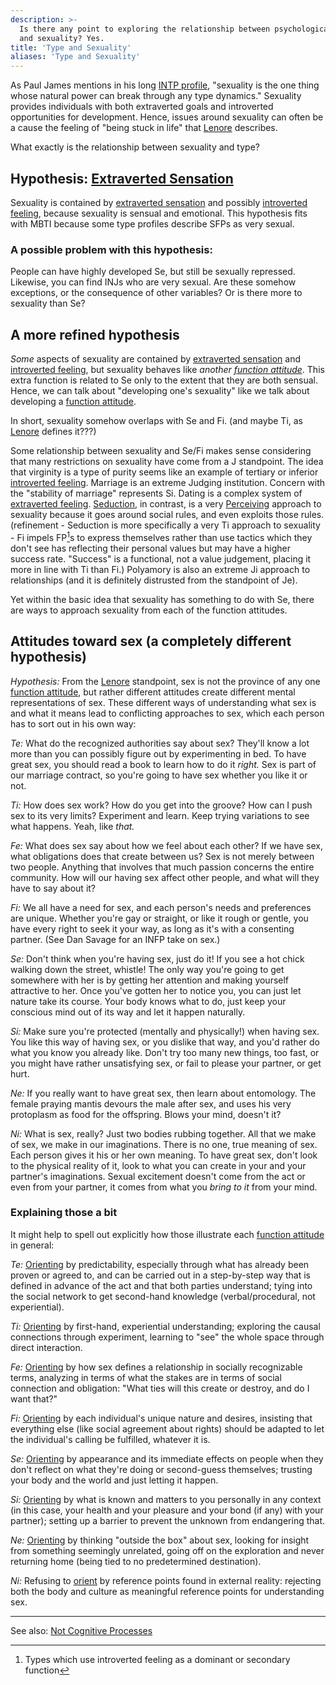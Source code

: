 ```yaml
---
description: >-
  Is there any point to exploring the relationship between psychological type
  and sexuality? Yes.
title: 'Type and Sexuality'
aliases: 'Type and Sexuality'
---
```


As Paul James mentions in his long [INTP profile](https://web.archive.org/web/20071014043748/http://www.intp.org/intprofile.html), "sexuality is the one thing whose natural power can break through any type dynamics." Sexuality provides individuals with both extraverted goals and introverted opportunities for development. Hence, issues around sexuality can often be a cause the feeling of "being stuck in life" that [Lenore](/wiki/people-and-systems/lenore-thomson) describes.

What exactly is the relationship between sexuality and type?

## Hypothesis: [Extraverted Sensation](../function-attitude/attitudes/extraverted-sensation.md)

Sexuality is contained by [extraverted sensation](../function-attitude/attitudes/extraverted-sensation.md) and possibly [introverted feeling](/wiki/function-attitude/attitudes/introverted-feeling), because sexuality is sensual and emotional. This hypothesis fits with MBTI because some type profiles describe SFPs as very sexual.

### **A possible problem with this hypothesis:**

People can have highly developed Se, but still be sexually repressed. Likewise, you can find INJs who are very sexual. Are these somehow exceptions, or the consequence of other variables? Or is there more to sexuality than Se?

## A more refined hypothesis

_Some_ aspects of sexuality are contained by [extraverted sensation](../function-attitude/attitudes/extraverted-sensation.md) and [introverted feeling](/wiki/function-attitude/attitudes/introverted-feeling), but sexuality behaves like _another_ [_function attitude_](/wiki/fundamentals/function-attitude). This extra function is related to Se only to the extent that they are both sensual. Hence, we can talk about "developing one's sexuality" like we talk about developing a [function attitude](/wiki/fundamentals/function-attitude).

In short, sexuality somehow overlaps with Se and Fi. (and maybe Ti, as [Lenore](/wiki/people-and-systems/lenore-thomson) defines it???)

Some relationship between sexuality and Se/Fi makes sense considering that many restrictions on sexuality have come from a J standpoint. The idea that virginity is a type of purity seems like an example of tertiary or inferior [introverted feeling](/wiki/function-attitude/attitudes/introverted-feeling). Marriage is an extreme Judging institution. Concern with the "stability of marriage" represents Si. Dating is a complex system of [extraverted feeling](/wiki/function-attitude/attitudes/extraverted-feeling). [Seduction](/wiki/seduction), in contrast, is a very [Perceiving](/wiki/function-attitude/functions/perception) approach to sexuality because it goes around social rules, and even exploits those rules. (refinement - Seduction is more specifically a very Ti approach to sexuality - Fi impels FP[^1]s to express themselves rather than use tactics which they don't see has reflecting their personal values but may have a higher success rate. "Success" is a functional, not a value judgement, placing it more in line with Ti than Fi.) Polyamory is also an extreme Ji approach to relationships (and it is definitely distrusted from the standpoint of Je).

Yet within the basic idea that sexuality has something to do with Se, there are ways to approach sexuality from each of the function attitudes.

## Attitudes toward sex (a completely different hypothesis)

_Hypothesis:_ From the [Lenore](/wiki/people-and-systems/lenore-thomson) standpoint, sex is not the province of any one [function attitude](/wiki/fundamentals/function-attitude), but rather different attitudes create different mental representations of sex. These different ways of understanding what sex is and what it means lead to conflicting approaches to sex, which each person has to sort out in his own way:

_Te:_ What do the recognized authorities say about sex? They'll know a lot more than you can possibly figure out by experimenting in bed. To have great sex, you should read a book to learn how to do it _right._ Sex is part of our marriage contract, so you're going to have sex whether you like it or not.

_Ti:_ How does sex work? How do you get into the groove? How can I push sex to its very limits? Experiment and learn. Keep trying variations to see what happens. Yeah, like _that._

_Fe:_ What does sex say about how we feel about each other? If we have sex, what obligations does that create between us? Sex is not merely between two people. Anything that involves that much passion concerns the entire community. How will our having sex affect other people, and what will they have to say about it?

_Fi:_ We all have a need for sex, and each person's needs and preferences are unique. Whether you're gay or straight, or like it rough or gentle, you have every right to seek it your way, as long as it's with a consenting partner. (See Dan Savage for an INFP take on sex.)

_Se:_ Don't think when you're having sex, just do it! If you see a hot chick walking down the street, whistle! The only way you're going to get somewhere with her is by getting her attention and making yourself attractive to her. Once you've gotten her to notice you, you can just let nature take its course. Your body knows what to do, just keep your conscious mind out of its way and let it happen naturally.

_Si:_ Make sure you're protected (mentally and physically!) when having sex. You like this way of having sex, or you dislike that way, and you'd rather do what you know you already like. Don't try too many new things, too fast, or you might have rather unsatisfying sex, or fail to please your partner, or get hurt.

_Ne:_ If you really want to have great sex, then learn about entomology. The female praying mantis devours the male after sex, and uses his very protoplasm as food for the offspring. Blows your mind, doesn't it?

_Ni:_ What is sex, really? Just two bodies rubbing together. All that we make of sex, we make in our imaginations. There is no one, true meaning of sex. Each person gives it his or her own meaning. To have great sex, don't look to the physical reality of it, look to what you can create in your and your partner's imaginations. Sexual excitement doesn't come from the act or even from your partner, it comes from what you _bring to it_ from your mind.

### Explaining those a bit

It might help to spell out explicitly how those illustrate each [function attitude](/wiki/fundamentals/function-attitude) in general:

_Te:_ [Orienting](/wiki/sign-interpretation/orienting) by predictability, especially through what has already been proven or agreed to, and can be carried out in a step-by-step way that is defined in advance of the act and that both parties understand; tying into the social network to get second-hand knowledge (verbal/procedural, not experiential).

_Ti:_ [Orienting](/wiki/sign-interpretation/orienting) by first-hand, experiential understanding; exploring the causal connections through experiment, learning to "see" the whole space through direct interaction.

_Fe:_ [Orienting](/wiki/sign-interpretation/orienting) by how sex defines a relationship in socially recognizable terms, analyzing in terms of what the stakes are in terms of social connection and obligation: "What ties will this create or destroy, and do I want that?"

_Fi:_ [Orienting](/wiki/sign-interpretation/orienting) by each individual's unique nature and desires, insisting that everything else (like social agreement about rights) should be adapted to let the individual's calling be fulfilled, whatever it is.

_Se:_ [Orienting](/wiki/sign-interpretation/orienting) by appearance and its immediate effects on people when they don't reflect on what they're doing or second-guess themselves; trusting your body and the world and just letting it happen.

_Si:_ [Orienting](/wiki/sign-interpretation/orienting) by what is known and matters to you personally in any context (in this case, your health and your pleasure and your bond (if any) with your partner); setting up a barrier to prevent the unknown from endangering that.

_Ne:_ [Orienting](/wiki/sign-interpretation/orienting) by thinking "outside the box" about sex, looking for insight from something seemingly unrelated, going off on the exploration and never returning home (being tied to no predetermined destination).

_Ni:_ Refusing to [orient](/wiki/sign-interpretation/orienting) by reference points found in external reality: rejecting both the body and culture as meaningful reference points for understanding sex.

---

See also: [Not Cognitive Processes](/wiki/exegeses/not-personality/not-cognitive-processes)

[^1]: Types which use introverted feeling as a dominant or secondary function
